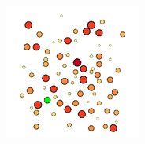
<p align="center">
  <img src="animation.gif" alt="animated" width="53%" />
</p>


<!--
<p align="center">
  <img src="https://github-readme-stats.vercel.app/api?username=gkobeaga&count_private=true&show_icons=true&theme=buefy" />
</p>

![Top Langs](https://github-readme-stats.vercel.app/api/top-langs/?username=gkobeaga&theme=buefy&layout=compact)

-->


<!--
**gkobeaga/gkobeaga** is a ✨ _special_ ✨ repository because its `README.md` (this file) appears on your GitHub profile.

Here are some ideas to get you started:

- 🔭 I’m currently working on ...
- 🌱 I’m currently learning ...
- 👯 I’m looking to collaborate on ...
- 🤔 I’m looking for help with ...
- 💬 Ask me about ...
- 📫 How to reach me: ...
- 😄 Pronouns: ...
- ⚡ Fun fact: ...
-->
